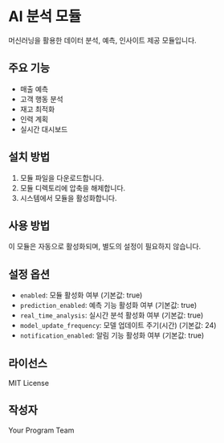 # AI 분석 모듈

머신러닝을 활용한 데이터 분석, 예측, 인사이트 제공 모듈입니다.

## 주요 기능

- 매출 예측
- 고객 행동 분석
- 재고 최적화
- 인력 계획
- 실시간 대시보드

## 설치 방법

1. 모듈 파일을 다운로드합니다.
2. 모듈 디렉토리에 압축을 해제합니다.
3. 시스템에서 모듈을 활성화합니다.

## 사용 방법

이 모듈은 자동으로 활성화되며, 별도의 설정이 필요하지 않습니다.

## 설정 옵션

- `enabled`: 모듈 활성화 여부 (기본값: true)
- `prediction_enabled`: 예측 기능 활성화 여부 (기본값: true)
- `real_time_analysis`: 실시간 분석 활성화 여부 (기본값: true)
- `model_update_frequency`: 모델 업데이트 주기(시간) (기본값: 24)
- `notification_enabled`: 알림 기능 활성화 여부 (기본값: true)

## 라이선스

MIT License

## 작성자

Your Program Team 